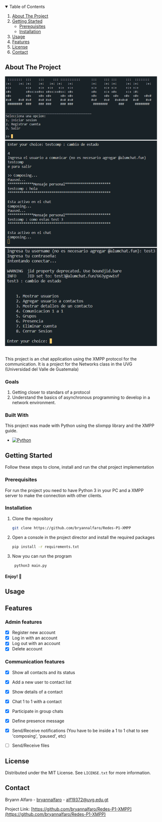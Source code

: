 <!-- REFERENCE OF TEMPLATE: https://www.readme-templates.com/ -->
<!-- TABLE OF CONTENTS -->
<details open="open">
  <summary>Table of Contents</summary>
  <ol>
    <li>
      <a href="#about-the-project">About The Project</a>
    </li>
    <li>
      <a href="#getting-started">Getting Started</a>
      <ul>
        <li><a href="#prerequisites">Prerequisites</a></li>
        <li><a href="#installation">Installation</a></li>
      </ul>
    </li>
    <li><a href="#usage">Usage</a></li>
    <li><a href="#features">Features</a></li>
    <li><a href="#license">License</a></li>
    <li><a href="#contact">Contact</a></li>
  </ol>
</details>



<!-- ABOUT THE PROJECT -->
## About The Project

![Screenshot](/screenshots/session.png)
![Screenshot](/screenshots/chat.png)
![Screenshot](/screenshots/options.png)

<br>This project is an chat application using the XMPP protocol for the communication. It is a project for the Networks class in the UVG (Universidad del Valle de Guatemala)

### Goals

1. Getting closer to standars of a protocol
2. Understand the basics of asynchronous programming to develop in a network environment.

### Built With

This project was made with Python using the slixmpp library and the XMPP guide.


* [![Python][Python.com]][Python-url]




<!-- GETTING STARTED -->
## Getting Started

Follow these steps to clone, install and run the chat project implementation

### Prerequisites

For run the project you need to have Python 3 in your PC and a XMPP server to make the connection with other clients.


### Installation

1. Clone the repository
   ```sh
   git clone https://github.com/bryannalfaro/Redes-P1-XMPP
   ```
2. Open a console in the project director and install the required packages
   ```sh
   pip install -r requirements.txt
   ```
3. Now you can run the program
   ```sh
    python3 main.py
   ```
#### Enjoy! :partying_face:


<!-- USAGE EXAMPLES -->
## Usage





<!-- FEATURES -->
## Features
### Admin features

- [x] Register new account
- [x] Log in with an account
- [x] Log out with an account
- [x] Delete account

### Communication features

- [x] Show all contacts and its status
- [x] Add a new user to contact list
- [x] Show details of a contact
- [x] Chat 1 to 1 with a contact
- [x] Participate in group chats
- [x] Define presence message
- [x] Send/Receive notifications (You have to be inside a 1 to 1 chat to see 'composing', 'paused', etc)
- [ ] Send/Receive files


<!-- LICENSE -->
## License

Distributed under the MIT License. See `LICENSE.txt` for more information.


<!-- CONTACT -->
## Contact

Bryann Alfaro - [bryannalfaro](https://github.com/bryannalfaro) - alf19372@uvg.edu.gt

Project Link: [https://github.com/bryannalfaro/Redes-P1-XMPP](https://github.com/bryannalfaro/Redes-P1-XMPP)









[Python.com]: https://img.shields.io/badge/Python-FFD43B?style=for-the-badge&logo=python&logoColor=blue
[Python-url]: https://www.python.org/

